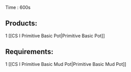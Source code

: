 Time : 600s 
## Products:

1 [[CS I Primitive Basic Pot|Primitive Basic Pot]]

## Requirements:

1 [[CS I Primitive Basic Mud Pot|Primitive Basic Mud Pot]]